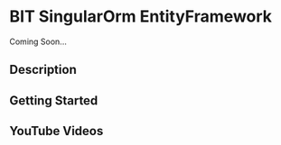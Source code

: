 # BIT SingularOrm EntityFramework

Coming Soon...

## Description

## Getting Started

## YouTube Videos
